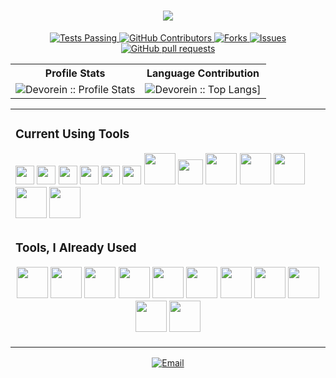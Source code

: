 <h1 align="center">
  <a href="https://git.io/typing-svg">
    <img src="https://readme-typing-svg.herokuapp.com/?lines=Hi+😁;I+am+RAKIN+SAD+AFTAB;&center=true&size=30">
  </a>
</h1>

<p align="center">
    <a href="https://github.com/aftabrakinsad/aftabrakinsad/actions">
      <img alt="Tests Passing" src="https://img.shields.io/static/v1?label=Test&message=Passing&color=limegreen&logo=github" />
    </a>
    <a href="https://github.com/aftabrakinsad/aftabrakinsad/graphs/contributors">
      <img alt="GitHub Contributors" src="https://img.shields.io/github/contributors/aftabrakinsad/aftabrakinsad?label=Contributors&color=limegreen&logo=github" />
    </a>
    <a href="https://github.com/aftabrakinsad/aftabrakinsad/network/members">
      <img alt="Forks" src="https://img.shields.io/github/forks/aftabrakinsad/aftabrakinsad?label=Forks&color=limegreen&logo=github" />
    </a>
    <a href="https://github.com/aftabrakinsad/aftabrakinsad/issues">
      <img alt="Issues" src="https://img.shields.io/github/issues/aftabrakinsad/aftabrakinsad?label=Issues&color=0088ff&logo=github" />
    </a>
    <a href="https://github.com/aftabrakinsad/aftabrakinsad/pulls">
      <img alt="GitHub pull requests" src="https://img.shields.io/github/issues-pr/aftabrakinsad/aftabrakinsad?label=Pull Requests&color=0088ff&logo=github" />
    </a>
</p>

<p align="center">
<table>
  <tr>
    <th>Profile Stats</th>
    <th>Language Contribution</th>
  </tr>
  <tr>
    <td><img alt="Devorein :: Profile Stats" src="https://github-readme-stats.vercel.app/api?username=aftabrakinsad&show_icons=true&theme=tokyonight" alt="aftabrakinsad"/></td>
    <td><img alt="Devorein :: Top Langs]" src="https://github-readme-stats.vercel.app/api/top-langs/?username=aftabrakinsad&langs_count=10&theme=tokyonight&layout=compact&hide=html"></td>
  </tr>
</table>

</p>

<p align="center">
<table align="center">
  <tr>
    <td>
      <h3>Current Using Tools</h3>
          <img src="https://cdn.jsdelivr.net/gh/devicons/devicon/icons/git/git-original.svg" width="30px" hight="30px"/>
          <img src="https://cdn.jsdelivr.net/gh/devicons/devicon/icons/github/github-original.svg" width="30px" hight="30px"/>
          <img src="https://cdn.jsdelivr.net/gh/devicons/devicon/icons/gitlab/gitlab-original.svg" width="30px" hight="30px" color="white"/>
          <img src="https://cdn.jsdelivr.net/gh/devicons/devicon/icons/bitbucket/bitbucket-original.svg" width="30px" hight="30px"/>
          <img src="https://cdn.jsdelivr.net/gh/devicons/devicon/icons/vscode/vscode-original.svg" width="30px" hight="30px"/>
          <img src="https://cdn.jsdelivr.net/gh/devicons/devicon/icons/visualstudio/visualstudio-plain.svg" width="30px" hight="30px"/>
          <img src="https://devicon-website.vercel.app/api/dot-net/original.svg" width="50px" hight="50px"/>
          <img src="https://cdn.jsdelivr.net/gh/devicons/devicon/icons/arduino/arduino-original.svg" width="40px" hight="40px"/>
          <img src="https://devicon-website.vercel.app/api/docker/original.svg" width="50px" hight="50px"/>
          <img src="https://cdn.jsdelivr.net/gh/devicons/devicon/icons/mysql/mysql-original.svg" width="50px" hight="50px"/>
          <img src="https://cdn.jsdelivr.net/gh/devicons/devicon/icons/markdown/markdown-original.svg" width="50px" hight="50px"/>
          <img src="https://cdn.jsdelivr.net/gh/devicons/devicon/icons/heroku/heroku-original.svg" width="50px" hight="50px"/>
          <img src="https://cdn.jsdelivr.net/gh/devicons/devicon/icons/npm/npm-original-wordmark.svg" width="50px" hight="50px"/>
    </td>
  </tr>

  <tr>
    <td>
    <h3>Tools, I Already Used</h3>
    <p align="center">
      <img src="https://devicon-website.vercel.app/api/oracle/original.svg" width="50px" hight="50px"/>
      <img src="https://devicon-website.vercel.app/api/opengl/original.svg" width="50px" hight="50px"/>
      <img src="https://cdn.jsdelivr.net/gh/devicons/devicon/icons/atom/atom-original.svg" width="50px" hight="50px"/>
      <img src="https://cdn.jsdelivr.net/gh/devicons/devicon/icons/azure/azure-original.svg" width="50px" hight="50px"/>
      <img src="https://cdn.jsdelivr.net/gh/devicons/devicon/icons/jetbrains/jetbrains-original.svg" width="50px" hight="50px"/>
      <img src="https://cdn.jsdelivr.net/gh/devicons/devicon/icons/jupyter/jupyter-original-wordmark.svg" width="50px" hight="50px"/>
      <img src="https://cdn.jsdelivr.net/gh/devicons/devicon/icons/matlab/matlab-original.svg" width="50px" hight="50px"/>
      <img src="https://cdn.jsdelivr.net/gh/devicons/devicon/icons/putty/putty-original.svg" width="50px" hight="50px"/>
      <img src="https://cdn.jsdelivr.net/gh/devicons/devicon/icons/sass/sass-original.svg" width="50px" hight="50px"/>
      <img src="https://cdn.jsdelivr.net/gh/devicons/devicon/icons/xcode/xcode-original.svg" width="50px" hight="50px"/>
      <img src="https://cdn.jsdelivr.net/gh/devicons/devicon/icons/anaconda/anaconda-original.svg" width="50px" hight="50px"/>
    </p>
    </td>
  </tr>
</table>
</p>

<p align="center">
<a href="mailto:rakinsadaftab@gmail.com"><img alt="Email" src="https://img.shields.io/badge/Gmail-rakinsadaftab@gmail.com-red?style=flat&logo=gmail&color=blue&theme=blue"></a>
</p>
